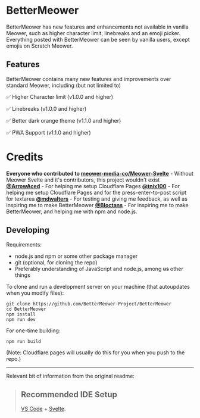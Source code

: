 # BetterMeower

BetterMeower has new features and enhancements not available in vanilla Meower, such as higher character limit, linebreaks and an emoji picker. Everything posted with BetterMeower can be seen by vanilla users, except emojis on Scratch Meower.

## Features
BetterMeower contains many new features and improvements over standard Meower, including (but not limited to)

✅ Higher Character limit (v1.0.0 and higher)

✅ Linebreaks (v1.0.0 and higher)

✅ Better dark orange theme (v1.1.0 and higher)

✅ PWA Support (v1.1.0 and higher)

# Credits
**Everyone who contributed to [meower-media-co/Meower-Svelte](https://github.com/meower-media-co/Meower-Svelte)** - Without Meower Svelte and it's contributors, this project wouldn't exist
**[@ArrowAced](https://github.com/ArrowAced)** - For helping me setup Cloudflare Pages
**[@tnix100](https://github.com/tnix100)** - For helping me setup Cloudflare Pages and for the press-enter-to-post script for textarea
**[@mdwalters](https://github.com/mdwalters)** - For testing and giving me feedback, as well as inspiring me to make BetterMeower
**[@Bloctans](https://github.com/Bloctans)** - For inspiring me to make BetterMeower, and helping me with npm and node.js.



## Developing

Requirements:
- node.js and npm or some other package manager
- git (optional, for cloning the repo)
- Preferably understanding of JavaScript and node.js, among ~~us~~ other things

To clone and run a development server on your machine (that autoupdates when you modify files):

```
git clone https://github.com/BetterMeower-Project/BetterMeower
cd BetterMeower
npm install
npm run dev
```

For one-time building:

```
npm run build
```

(Note: Cloudflare pages will usually do this for you when you push to the repo.)

------

Relevant bit of information from the original readme:

> ## Recommended IDE Setup
> [VS Code](https://code.visualstudio.com/) + [Svelte](https://marketplace.visualstudio.com/items?itemName=svelte.svelte-vscode).
